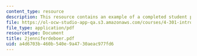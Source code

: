 ```yaml
---
content_type: resource
description: This resource contains an example of a completed student project.
file: https://ol-ocw-studio-app-qa.s3.amazonaws.com/courses/4-301-introduction-to-the-visual-arts-spring-2007/a4d6703b460b540e9a4730aeac977fd6_2jenniferdeboer.pdf
file_type: application/pdf
resourcetype: Document
title: 2jenniferdeboer.pdf
uid: a4d6703b-460b-540e-9a47-30aeac977fd6
---
```

